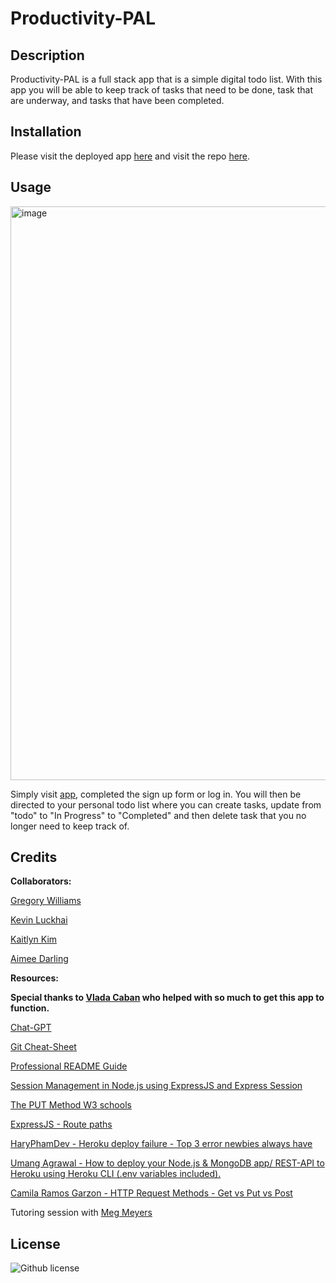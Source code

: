 # Productivity-PAL

## Description

Productivity-PAL is a full stack app that is a simple digital todo list. With this app you will be able to keep track of tasks that need to be done, task that are underway, and tasks that have been completed. 

## Installation

Please visit the deployed app [here](https://stark-crag-81936-8a96c55cd3fa.herokuapp.com/) and visit the repo [here](https://github.com/aimeedarling/productivity-pal/tree/aimee).

## Usage

<img width="918" alt="image" src="https://github.com/aimeedarling/productivity-pal/assets/127796444/4ec86650-1b23-46b4-8acf-06e42d49628d">

Simply visit [app](https://stark-crag-81936-8a96c55cd3fa.herokuapp.com/), completed the sign up form or log in. You will then be directed to your personal todo list where you can create tasks, update from "todo" to "In Progress" to "Completed" and then delete task that you no longer need to keep track of.

## Credits

**Collaborators:**

[Gregory Williams](https://github.com/GregNasir)

[Kevin Luckhai](https://github.com/KevLuck)

[Kaitlyn Kim](https://github.com/kaikim1996)

[Aimee Darling](https://github.com/aimeedarling)

**Resources:**

**Special thanks to [Vlada Caban](https://github.com/vlada-caban) who helped with so much to get this app to function.**

[Chat-GPT](https://chat.openai.com/)

[Git Cheat-Sheet](https://www.atlassian.com/git/tutorials/atlassian-git-cheatsheet)

[Professional README Guide](https://coding-boot-camp.github.io/full-stack/github/professional-readme-guide)

[Session Management in Node.js using ExpressJS and Express Session](https://www.section.io/engineering-education/session-management-in-nodejs-using-expressjs-and-express-session/)

[The PUT Method W3 schools](https://www.w3schools.com/tags/ref_httpmethods.asp#:~:text=The%20PUT%20Method&text=The%20difference%20between%20POST%20and,the%20same%20resource%20multiple%20times.)

[ExpressJS - Route paths](http://expressjs.com/en/guide/routing.html#route-paths)

[HaryPhamDev - Heroku deploy failure - Top 3 error newbies always have](https://www.youtube.com/watch?v=xxua85cCiT0&ab_channel=HaryPhamDev)

[Umang Agrawal - How to deploy your Node.js & MongoDB app/ REST-API to Heroku using Heroku CLI (.env variables included).](https://www.techmanyu.com/how-to-deploy-your-node-js-7678d8fc575f)

[Camila Ramos Garzon - HTTP Request Methods - Get vs Put vs Post](https://www.freecodecamp.org/news/http-request-methods-explained/)

Tutoring session with [Meg Meyers](https://github.com/femke77/)

## License

![Github license](https://img.shields.io/badge/license-MIT-pink.svg)

